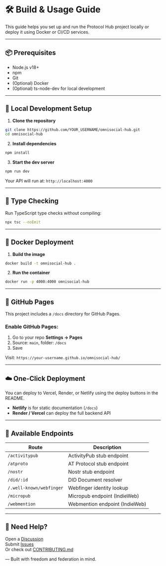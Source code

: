# 🛠 Build & Usage Guide

This guide helps you set up and run the Protocol Hub project locally or deploy it using Docker or CI/CD services.

---

## 📦 Prerequisites

- Node.js v18+
- npm
- Git
- (Optional) Docker
- (Optional) ts-node-dev for local development

---

## 🔧 Local Development Setup

1. **Clone the repository**
```bash
git clone https://github.com/YOUR_USERNAME/omnisocial-hub.git
cd omnisocial-hub
```

2. **Install dependencies**
```bash
npm install
```

3. **Start the dev server**
```bash
npm run dev
```

Your API will run at: `http://localhost:4000`

---

## 🧪 Type Checking

Run TypeScript type checks without compiling:

```bash
npx tsc --noEmit
```

---

## 🐳 Docker Deployment

1. **Build the image**
```bash
docker build -t omnisocial-hub .
```

2. **Run the container**
```bash
docker run -p 4000:4000 omnisocial-hub
```

---

## 🚀 GitHub Pages

This project includes a `/docs` directory for GitHub Pages.

### Enable GitHub Pages:

1. Go to your repo **Settings → Pages**
2. Source: `main`, folder: `/docs`
3. Save

Visit: `https://your-username.github.io/omnisocial-hub/`

---

## ☁️ One-Click Deployment

You can deploy to Vercel, Render, or Netlify using the deploy buttons in the README.

- **Netlify** is for static documentation (`/docs`)
- **Render / Vercel** can deploy the full backend API

---

## 🧩 Available Endpoints

| Route             | Description                       |
|------------------|-----------------------------------|
| `/activitypub`    | ActivityPub stub endpoint         |
| `/atproto`        | AT Protocol stub endpoint         |
| `/nostr`          | Nostr stub endpoint               |
| `/did/:id`        | DID Document resolver             |
| `/.well-known/webfinger` | Webfinger identity lookup    |
| `/micropub`       | Micropub endpoint (IndieWeb)      |
| `/webmention`     | Webmention endpoint (IndieWeb)    |

---

## 🙌 Need Help?

Open a [Discussion](https://github.com/beitmenotyou-com/OmniSocial-ProtocolKit/discussions)  
Submit [Issues](https://github.com/beitmenotyou-com/OmniSocial-ProtocolKit/issues)  
Or check out [CONTRIBUTING.md](./CONTRIBUTING.md)

—
Built with freedom and federation in mind.
